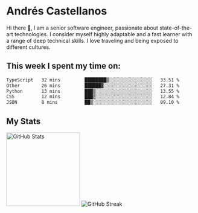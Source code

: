 # Andrés Castellanos

Hi there 👋, I am a senior software engineer, passionate about state-of-the-art technologies. I consider myself highly adaptable and a fast learner with a range of deep technical skills. I love traveling and being exposed to different cultures.

## This week I spent my time on:

<!--START_SECTION:waka-->

```txt
TypeScript   32 mins         ████████▒░░░░░░░░░░░░░░░░   33.51 %
Other        26 mins         ██████▓░░░░░░░░░░░░░░░░░░   27.31 %
Python       13 mins         ███▒░░░░░░░░░░░░░░░░░░░░░   13.55 %
CSS          12 mins         ███▒░░░░░░░░░░░░░░░░░░░░░   12.84 %
JSON         8 mins          ██▒░░░░░░░░░░░░░░░░░░░░░░   09.10 %
```

<!--END_SECTION:waka-->

## My Stats

<img height="195" src="https://github-readme-stats.vercel.app/api?username=andrescv&show_icons=true&theme=onedark&hide_border=true&card_width=495" alt="GitHub Stats" />

<img src="https://streak-stats.demolab.com?user=andrescv&theme=one-dark-pro&hide_border=true" alt="GitHub Streak" />
